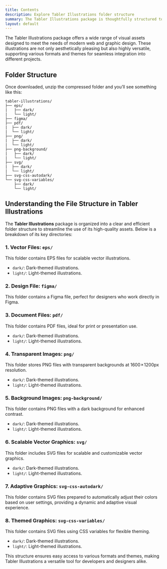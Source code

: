 ```yaml
---
title: Contents
description: Explore Tabler Illustrations folder structure
summary: The Tabler Illustrations package is thoughtfully structured to provide designers and developers with an array of high-quality assets. This guide explores the various folders and their contents, helping users make the most of these resources.
layout: default
---
```


The Tabler Illustrations package offers a wide range of visual assets designed to meet the needs of modern web and graphic design. These illustrations are not only aesthetically pleasing but also highly versatile, supporting various formats and themes for seamless integration into different projects.

## Folder Structure

Once downloaded, unzip the compressed folder and you’ll see something like this:

```
tabler-illustrations/
├── eps/
|	├── dark/
|	└── light/
├── figma/ 
├── pdf/ 
|  ├── dark/
|  └── light/
├── png/ 
|  ├── dark/
|  └── light/
├── png-background/ 
|	├── dark/
|	└── light/
├── svg/ 
|  ├── dark/
|  └── light/
├── svg-css-autodark/ 
└── svg-css-variables/
 	├── dark/
 	└── light/
```

## Understanding the File Structure in Tabler Illustrations

The **Tabler Illustrations** package is organized into a clear and efficient folder structure to streamline the use of its high-quality assets. Below is a breakdown of its key directories:

### 1. Vector Files: `eps/`
This folder contains EPS files for scalable vector illustrations.
- `dark/`: Dark-themed illustrations.
- `light/`: Light-themed illustrations.

### 2. Design File: `figma/`
This folder contains a Figma file, perfect for designers who work directly in Figma.

### 3. Document Files: `pdf/`
This folder contains PDF files, ideal for print or presentation use.
- `dark/`: Dark-themed illustrations.
- `light/`: Light-themed illustrations.

### 4. Transparent Images: `png/`
This folder stores PNG files with transparent backgrounds at 1600 × 1200px resolution.
- `dark/`: Dark-themed illustrations.
- `light/`: Light-themed illustrations.

### 5. Background Images: `png-background/`
This folder contains PNG files with a dark background for enhanced contrast.
- `dark/`: Dark-themed illustrations.
- `light/`: Light-themed illustrations.

### 6. Scalable Vector Graphics: `svg/`
This folder includes SVG files for scalable and customizable vector graphics.
- `dark/`: Dark-themed illustrations.
- `light/`: Light-themed illustrations.

### 7. Adaptive Graphics: `svg-css-autodark/`
This folder contains SVG files prepared to automatically adjust their colors based on user settings, providing a dynamic and adaptive visual experience.

### 8. Themed Graphics: `svg-css-variables/`
This folder contains SVG files using CSS variables for flexible theming.
- `dark/`: Dark-themed illustrations.
- `light/`: Light-themed illustrations.

This structure ensures easy access to various formats and themes, making Tabler Illustrations a versatile tool for developers and designers alike.